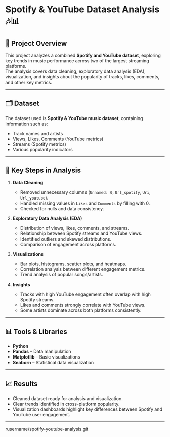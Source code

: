 # Spotify & YouTube Dataset Analysis 🎶📊

## 📖 Project Overview
This project analyzes a combined **Spotify and YouTube dataset**, exploring key trends in music performance across two of the largest streaming platforms.  
The analysis covers data cleaning, exploratory data analysis (EDA), visualization, and insights about the popularity of tracks, likes, comments, and other key metrics.

---

## 🗂️ Dataset
The dataset used is **Spotify & YouTube music dataset**, containing information such as:
- Track names and artists
- Views, Likes, Comments (YouTube metrics)
- Streams (Spotify metrics)
- Various popularity indicators

---

## 🔑 Key Steps in Analysis
1. **Data Cleaning**
   - Removed unnecessary columns (`Unnamed: 0`, `Url_spotify`, `Uri`, `Url_youtube`).
   - Handled missing values in `Likes` and `Comments` by filling with 0.
   - Checked for nulls and data consistency.

2. **Exploratory Data Analysis (EDA)**
   - Distribution of views, likes, comments, and streams.
   - Relationship between Spotify streams and YouTube views.
   - Identified outliers and skewed distributions.
   - Comparison of engagement across platforms.

3. **Visualizations**
   - Bar plots, histograms, scatter plots, and heatmaps.
   - Correlation analysis between different engagement metrics.
   - Trend analysis of popular songs/artists.

4. **Insights**
   - Tracks with high YouTube engagement often overlap with high Spotify streams.
   - Likes and comments strongly correlate with YouTube views.
   - Some artists dominate across both platforms consistently.

---

## 📊 Tools & Libraries
- **Python**
- **Pandas** – Data manipulation
- **Matplotlib** – Basic visualizations
- **Seaborn** – Statistical data visualization

---

## 📈 Results
- Cleaned dataset ready for analysis and visualization.
- Clear trends identified in cross-platform popularity.
- Visualization dashboards highlight key differences between Spotify and YouTube user engagement.

---

rusername/spotify-youtube-analysis.git
